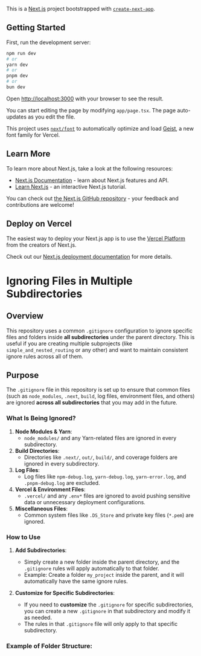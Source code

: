 This is a [Next.js](https://nextjs.org) project bootstrapped with [`create-next-app`](https://nextjs.org/docs/app/api-reference/cli/create-next-app).

## Getting Started

First, run the development server:

```bash
npm run dev
# or
yarn dev
# or
pnpm dev
# or
bun dev
```

Open [http://localhost:3000](http://localhost:3000) with your browser to see the result.

You can start editing the page by modifying `app/page.tsx`. The page auto-updates as you edit the file.

This project uses [`next/font`](https://nextjs.org/docs/app/building-your-application/optimizing/fonts) to automatically optimize and load [Geist](https://vercel.com/font), a new font family for Vercel.

## Learn More

To learn more about Next.js, take a look at the following resources:

- [Next.js Documentation](https://nextjs.org/docs) - learn about Next.js features and API.
- [Learn Next.js](https://nextjs.org/learn) - an interactive Next.js tutorial.

You can check out [the Next.js GitHub repository](https://github.com/vercel/next.js) - your feedback and contributions are welcome!

## Deploy on Vercel

The easiest way to deploy your Next.js app is to use the [Vercel Platform](https://vercel.com/new?utm_medium=default-template&filter=next.js&utm_source=create-next-app&utm_campaign=create-next-app-readme) from the creators of Next.js.

Check out our [Next.js deployment documentation](https://nextjs.org/docs/app/building-your-application/deploying) for more details.


# Ignoring Files in Multiple Subdirectories

## Overview

This repository uses a common `.gitignore` configuration to ignore specific files and folders inside **all subdirectories** under the parent directory. This is useful if you are creating multiple subprojects (like `simple_and_nested_routing` or any other) and want to maintain consistent ignore rules across all of them.

## Purpose

The `.gitignore` file in this repository is set up to ensure that common files (such as `node_modules`, `.next`, `build`, log files, environment files, and others) are ignored **across all subdirectories** that you may add in the future.

### What Is Being Ignored?
1. **Node Modules & Yarn**: 
   - `node_modules/` and any Yarn-related files are ignored in every subdirectory.
2. **Build Directories**: 
   - Directories like `.next/`, `out/`, `build/`, and coverage folders are ignored in every subdirectory.
3. **Log Files**: 
   - Log files like `npm-debug.log`, `yarn-debug.log`, `yarn-error.log`, and `.pnpm-debug.log` are excluded.
4. **Vercel & Environment Files**:
   - `.vercel/` and any `.env*` files are ignored to avoid pushing sensitive data or unnecessary deployment configurations.
5. **Miscellaneous Files**:
   - Common system files like `.DS_Store` and private key files (`*.pem`) are ignored.

### How to Use
1. **Add Subdirectories**: 
   - Simply create a new folder inside the parent directory, and the `.gitignore` rules will apply automatically to that folder.
   - Example: Create a folder `my_project` inside the parent, and it will automatically have the same ignore rules.
   
2. **Customize for Specific Subdirectories**:
   - If you need to **customize** the `.gitignore` for specific subdirectories, you can create a new `.gitignore` in that subdirectory and modify it as needed.
   - The rules in that `.gitignore` file will only apply to that specific subdirectory.

### Example of Folder Structure:
